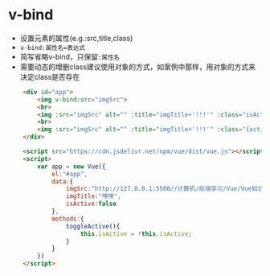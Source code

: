# v-bind


* 设置元素的属性(e.g.:src,title,class)
* `v-bind:属性名=表达式`
* 简写省略v-bind，只保留`:属性名`
* 需要动态的增删class建议使用对象的方式，如案例中那样，用对象的方式来决定class是否存在


```html
    <div id="app">
        <img v-bind:src="imgSrc">
        <br>
        <img :src="imgSrc" alt="" :title="imgTitle+'!!!'" :class="isActive?'active':''" @click="toggleActive">
        <br>
        <img :src="imgSrc" alt="" :title="imgTitle+'!!!'" :class="{active:isActive}" @click="toggleActive">
    </div>
```

```html
    <script src="https://cdn.jsdelivr.net/npm/vue/dist/vue.js"></script>
    <script>
        var app = new Vue({
            el:"#app",
            data:{
                imgSrc:"http://127.0.0.1:5500//计算机/前端学习/Vue/Vue知识积累/2022-08-12-17-42-50.png",
                imgTitle:"嘿嘿",
                isActive:false
            },
            methods:{
                toggleActive(){
                    this.isActive = !this.isActive;
                }
            }
        })
    </script>
```

